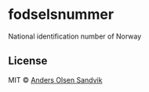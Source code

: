 # fodselsnummer

National identification number of Norway

## License

MIT © [Anders Olsen Sandvik](http://andersos.net)
